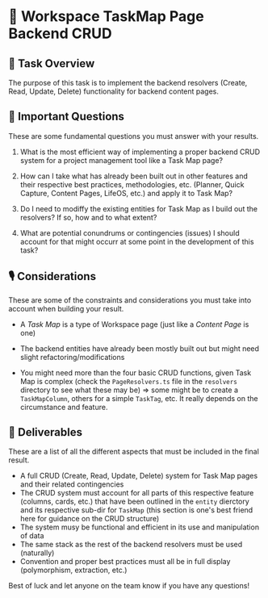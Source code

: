 # 🚀 Workspace TaskMap Page Backend CRUD

## 🎉 Task Overview

The purpose of this task is to implement the backend resolvers (Create, Read, Update, Delete) functionality for backend content pages.

## 🧠 Important Questions

These are some fundamental questions you must answer with your results.

1. What is the most efficient way of implementing a proper backend CRUD system for a project management tool like a Task Map page?

2. How can I take what has already been built out in other features and their respective best practices, methodologies, etc. (Planner, Quick Capture, Content Pages, LifeOS, etc.) and apply it to Task Map?

3. Do I need to modiffy the existing entities for Task Map as I build out the resolvers? If so, how and to what extent?

4. What are potential conundrums or contingencies (issues) I should account for that might occurr at some point in the development of this task?

## 🎙 Considerations

These are some of the constraints and considerations you must take into account when building your result.

- A *Task Map* is a type of Workspace page (just like a *Content Page* is one)
- The backend entities have already been mostly built out but might need slight refactoring/modifications

- You might need more than the four basic CRUD functions, given Task Map is complex (check the `PageResolvers.ts` file in the `resolvers` directory to see what these may be) => some might be to create a `TaskMapColumn`, others for a simple `TaskTag`, etc. It really depends on the circumstance and feature.

## 🧪 Deliverables

These are a list of all the different aspects that must be included in the final result.

- A full CRUD (Create, Read, Update, Delete) system for Task Map pages and their related contingencies
- The CRUD system must account for all parts of this respective feature (columns, cards, etc.) that have been outlined in the `entity` dierctory and its respective sub-dir for `TaskMap` (this section is one's best friend here for guidance on the CRUD structure)
- The system musy be functional and efficient in its use and manipulation of data
- The same stack as the rest of the backend resolvers must be used (naturally)
- Convention and proper best practices must all be in full display (polymorphism, extraction, etc.)

Best of luck and let anyone on the team know if you have any questions!